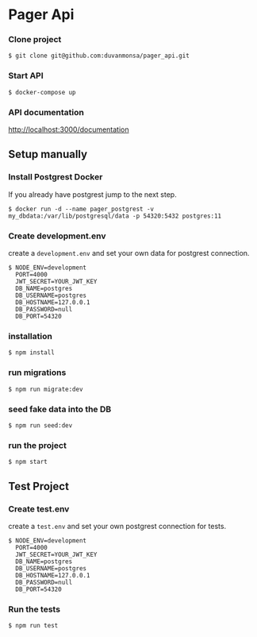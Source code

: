# Pager Api

### Clone project
```
$ git clone git@github.com:duvanmonsa/pager_api.git
```
### Start API 
```
$ docker-compose up
```

### API documentation

[http://localhost:3000/documentation](http://localhost:3000/documentation)

## Setup manually

### Install Postgrest Docker
If you already have postgrest jump to the next step.
```
$ docker run -d --name pager_postgrest -v my_dbdata:/var/lib/postgresql/data -p 54320:5432 postgres:11
```

### Create development.env
create a `development.env` and set your own data for postgrest connection.
```
$ NODE_ENV=development
  PORT=4000
  JWT_SECRET=YOUR_JWT_KEY
  DB_NAME=postgres
  DB_USERNAME=postgres
  DB_HOSTNAME=127.0.0.1
  DB_PASSWORD=null
  DB_PORT=54320
```
### installation
```
$ npm install
```

### run migrations
```
$ npm run migrate:dev
```

### seed fake data into the DB
```
$ npm run seed:dev
```

### run the project
```
$ npm start
```

## Test Project

### Create test.env
create a `test.env` and set your own postgrest connection for tests.
```
$ NODE_ENV=development
  PORT=4000
  JWT_SECRET=YOUR_JWT_KEY
  DB_NAME=postgres
  DB_USERNAME=postgres
  DB_HOSTNAME=127.0.0.1
  DB_PASSWORD=null
  DB_PORT=54320
```
### Run the tests
```
$ npm run test
```